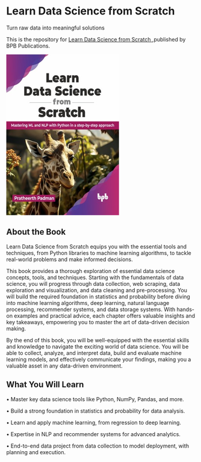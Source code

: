 # Learn Data Science from Scratch

Turn raw data into meaningful solutions

This is the repository for [Learn Data Science from Scratch
](https://bpbonline.com/products/learn-data-science-from-scratch),published by BPB Publications.

<img src="9789355517036.jpg">

## About the Book
Learn Data Science from Scratch equips you with the essential tools and techniques, from Python libraries to machine learning algorithms, to tackle real-world problems and make informed decisions.

This book provides a thorough exploration of essential data science concepts, tools, and techniques. Starting with the fundamentals of data science, you will progress through data collection, web scraping, data exploration and visualization, and data cleaning and pre-processing. You will build the required foundation in statistics and probability before diving into machine learning algorithms, deep learning, natural language processing, recommender systems, and data storage systems. With hands-on examples and practical advice, each chapter offers valuable insights and key takeaways, empowering you to master the art of data-driven decision making.

By the end of this book, you will be well-equipped with the essential skills and knowledge to navigate the exciting world of data science. You will be able to collect, analyze, and interpret data, build and evaluate machine learning models, and effectively communicate your findings, making you a valuable asset in any data-driven environment.

## What You Will Learn
• Master key data science tools like  Python, NumPy, Pandas, and more.

• Build a strong foundation in statistics and probability for data analysis.

• Learn and apply machine learning, from regression to deep learning.

• Expertise in NLP and recommender systems for advanced analytics.

• End-to-end data project from data collection to model deployment, with planning and execution.

